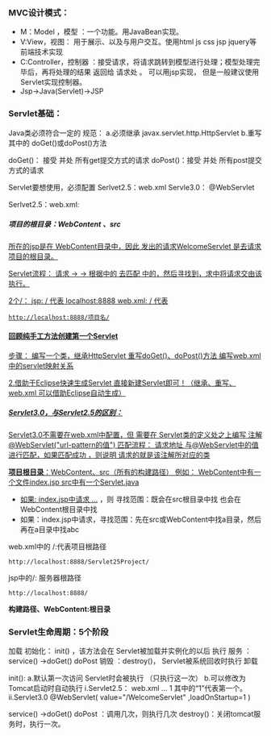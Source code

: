 ### MVC设计模式：
* M：Model	，模型  ：一个功能。用JavaBean实现。
* V:View，视图： 用于展示、以及与用户交互。使用html  js  css jsp jquery等前端技术实现
* C:Controller，控制器 ：接受请求，将请求跳转到模型进行处理；模型处理完毕后，再将处理的结果
  			返回给 请求处 。 可以用jsp实现，  但是一般建议使用 Servlet实现控制器。
* Jsp->Java(Servlet)->JSP





###  Servlet基础：
Java类必须符合一定的 规范：
	a.必须继承  javax.servlet.http.HttpServlet
	b.重写其中的 doGet()或doPost()方法

 doGet()： 接受 并处 所有get提交方式的请求
 doPost()：接受 并处 所有post提交方式的请求


Servlet要想使用，必须配置
Serlvet2.5：web.xml
Servle3.0： @WebServlet


Serlvet2.5：web.xml:

##### 项目的根目录：WebContent 、src

<a href="WelcomeServlet">所在的jsp是在 WebContent目录中，因此 发出的请求WelcomeServlet  是去请求项目的根目录。

Servlet流程：
请求 -><url-pattern> -> 根据<servlet-mapping>中的<servlet-name> 去匹配  <servlet> 中的<servlet-name>，然后寻找到<servlet-class>，求中将请求交由该<servlet-class>执行。



2个/：
jsp:	/ 代表  localhost:8888
web.xml: 	/   代表
```
http://localhost:8888/项目名/
```



#### 回顾纯手工方法创建第一个Servlet
步骤：
编写一个类，继承HttpServlet
重写doGet()、doPost()方法
编写web.xml 中的servlet映射关系

2.借助于Eclipse快速生成Servlet
直接新建Servlet即可！（继承、重写、web.xml  可以借助Eclipse自动生成）

##### Servlet3.0，与Servlet2.5的区别：
Servlet3.0不需要在web.xml中配置，但 需要在 Servlet类的定义处之上编写 注解@WebServlet("url-pattern的值") 
匹配流程：  请求地址 与@WebServlet中的值 进行匹配，如果匹配成功 ，则说明 请求的就是该注解所对应的类

**项目根目录**：WebContent、src（所有的构建路径）
例如：
WebContent中有一个文件index.jsp
src中有一个Servlet.java  

* 如果: index.jsp中请求 <a href="abc">...</a> ，则 寻找范围：既会在src根目录中找  也会在WebContent根目录中找
* 如果：index.jsp中请求<a href="a/abc"></a>，寻找范围：先在src或WebContent中找a目录，然后再在a目录中找abc

web.xml中的 /:代表项目根路径
```
http://localhost:8888/Servlet25Project/
```
jsp中的/: 服务器根路径
```
http://localhost:8888/
```
**构建路径、WebContent:根目录**


### Servlet生命周期：5个阶段 
加载
初始化： init()  ，该方法会在 Servlet被加载并实例化的以后 执行
服务  ：service() ->doGet()  doPost
销毁  ：destroy()，  Servlet被系统回收时执行
卸载


init():
	a.默认第一次访问 Servlet时会被执行 （只执行这一次）
	b.可以修改为 Tomcat启动时自动执行
		i.Servlet2.5：  web.xml
			  <servlet>
				...
  				 <load-on-startup>1</load-on-startup>
    			</servlet>
			其中的“1”代表第一个。
		ii.Servlet3.0
			@WebServlet( value="/WelcomeServlet" ,loadOnStartup=1  )

service() ->doGet()  doPost ：调用几次，则执行几次
destroy()：关闭tomcat服务时，执行一次。